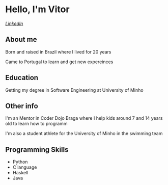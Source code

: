 # Hello, I'm Vitor

*[LinkedIn](https://www.linkedin.com/in/vitor-lelis-71361420a/)*

  ## About me
  Born and raised in Brazil where I lived for 20 years
  
  Came to Portugal to learn and get new expereinces
  
  ## Education
  Getting my degree in Software Engineering at University of Minho
  
  ## Other info
  I'm an Mentor in Coder Dojo Braga where I help kids around 7 and 14 years old to learn how to programm
  
  I'm also a student athlete for the University of Minho in the swimming team
  
  ## Programming Skills
  + Python
  + C language
  + Haskell
  + Java
